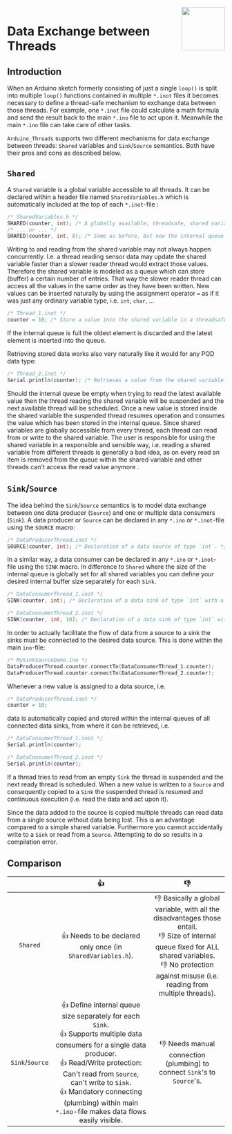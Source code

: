 <img src="https://content.arduino.cc/website/Arduino_logo_teal.svg" height="100" align="right"/>

Data Exchange between Threads
=============================
## Introduction
When an Arduino sketch formerly consisting of just a single `loop()` is split into multiple `loop()` functions contained in multiple `*.inot` files it becomes necessary to define a thread-safe mechanism to exchange data between those threads. For example, one `*.inot` file could calculate a math formula and send the result back to the main `*.ino` file to act upon it. Meanwhile the main `*.ino` file can take care of other tasks.

 `Arduino_Threads` supports two different mechanisms for data exchange between threads: `Shared` variables and `Sink`/`Source` semantics. Both have their pros and cons as described below.

## `Shared`
A `Shared` variable is a global variable accessible to all threads. It can be declared within a header file named `SharedVariables.h` which is automatically included at the top of each `*.inot`-file :
```C++
/* SharedVariables.h */
SHARED(counter, int); /* A globally available, threadsafe, shared variable of type 'int'. */
/* ... or ... */
SHARED(counter, int, 8); /* Same as before, but now the internal queue size is defined as 8. */
```
Writing to and reading from the shared variable may not always happen concurrently. I.e. a thread reading sensor data may update the shared variable faster than a slower reader thread would extract those values. Therefore the shared variable is modeled as a queue which can store (buffer) a certain number of entries. That way the slower reader thread can access all the values in the same order as they have been written.
New values can be inserted naturally by using the assignment operator `=` as if it was just any ordinary variable type, i.e. `int`, `char`, ...

```C++
/* Thread_1.inot */
counter = 10; /* Store a value into the shared variable in a threadsafe manner. */
```
If the internal queue is full the oldest element is discarded and the latest element is inserted into the queue.

Retrieving stored data works also very naturally like it would for any POD data type:
```C++
/* Thread_2.inot */
Serial.println(counter); /* Retrieves a value from the shared variable in a threadsafe manner. */
```

Should the internal queue be empty when trying to read the latest available value then the thread reading the shared variable will be suspended and the next available thread will be scheduled. Once a new value is stored inside the shared variable the suspended thread resumes operation and consumes the value which has been stored in the internal queue.
Since shared variables are globally accessible from every thread, each thread can read from or write to the shared variable. The user is responsible for using the shared variable in a responsible and sensible way, i.e. reading a shared variable from different threads is generally a bad idea, as on every read an item is removed from the queue within the shared variable and other threads can't access the read value anymore .

## `Sink`/`Source`
The idea behind the `Sink`/`Source` semantics is to model data exchange between one data producer (`Source`) and one or multiple data consumers (`Sink`). A data producer or `Source` can be declared in any `*.ino` or `*.inot`-file using the `SOURCE` macro:
```C++
/* DataProducerThread.inot */
SOURCE(counter, int); /* Declaration of a data source of type `int`. */
```
In a similar way, a data consumer can be declared in any `*.ino` or `*.inot`-file using the `SINK` macro. In difference to `Shared` where the size of the internal queue is globally set for all shared variables you can define your desired internal buffer size separately for each `Sink`.
```C++
/* DataConsumerThread_1.inot */
SINK(counter, int); /* Declaration of a data sink of type `int` with a internal queue size of '1'. */
```
```C++
/* DataConsumerThread_2.inot */
SINK(counter, int, 10); /* Declaration of a data sink of type `int` with a internal queue size of '10'. */
```
In order to actually facilitate the flow of data from a source to a sink the sinks must be connected to the desired data source. This is done within the main `ino`-file:
```C++
/* MySinkSourceDemo.ino */
DataProducerThread.counter.connectTo(DataConsumerThread_1.counter);
DataProducerThread.counter.connectTo(DataConsumerThread_2.counter);
```
Whenever a new value is assigned to a data source, i.e.
```C++
/* DataProducerThread.inot */
counter = 10;
```
data is automatically copied and stored within the internal queues of all connected data sinks, from where it can be retrieved, i.e.
```C++
/* DataConsumerThread_1.inot */
Serial.println(counter);
```
```C++
/* DataConsumerThread_2.inot */
Serial.println(counter);
```
If a thread tries to read from an empty `Sink` the thread is suspended and the next ready thread is scheduled. When a new value is written to a `Source` and consequently copied to a `Sink` the suspended thread is resumed and continuous execution (i.e. read the data and act upon it).

Since the data added to the source is copied multiple threads can read data from a single source without data being lost. This is an advantage compared to a simple shared variable. Furthermore you cannot accidentally write to a `Sink` or read from a `Source`. Attempting to do so results in a compilation error.

## Comparison
|  | :+1: | :-1: |
|:---:|:---:|:---:|
| `Shared` | :+1: Needs to be declared only once (in `SharedVariables.h`). | :-1: Basically a global variable, with all the disadvantages those entail.<br/> :-1: Size of internal queue fixed for ALL shared variables.<br/> :-1: No protection against misuse (i.e. reading from multiple threads).<br/> |
| `Sink`/`Source` | :+1: Define internal queue size separately for each `Sink`.<br/> :+1: Supports multiple data consumers for a single data producer.<br/> :+1: Read/Write protection: Can't read from `Source`, can't write to `Sink`.<br/> :+1: Mandatory connecting (plumbing) within main `*.ino`-file makes data flows easily visible.<br/> | :-1: Needs manual connection (plumbing) to connect `Sink`'s to `Source`'s. |
